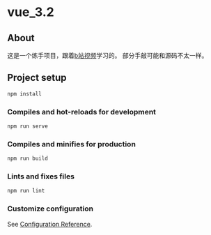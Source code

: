 # vue_3.2

## About

这是一个练手项目，跟着[b站视频](https://www.bilibili.com/video/BV1pq4y1c7oy)学习的。
部分手敲可能和源码不太一样。

## Project setup

``` bash
npm install
```

### Compiles and hot-reloads for development

``` bash
npm run serve
```

### Compiles and minifies for production

``` bash
npm run build
```

### Lints and fixes files

``` bash
npm run lint
```

### Customize configuration

See [Configuration Reference](https://cli.vuejs.org/config/).
